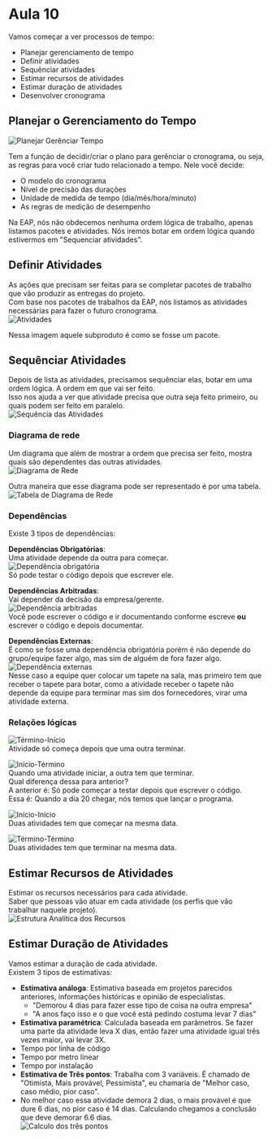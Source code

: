 # Aula 10
Vamos começar a ver processos de tempo:  
* Planejar gerenciamento de tempo  
* Definir atividades  
* Sequênciar atividades  
* Estimar recursos de atividades  
* Estimar duração de atividades  
* Desenvolver cronograma  

## Planejar o Gerenciamento do Tempo
![Planejar Gerênciar Tempo](planejarGerTempo.PNG)

Tem a função de decidir/criar o plano para gerênciar o cronograma, ou seja, as regras para você criar tudo relacionado a tempo. Nele você decide:  
* O modelo do cronograma
* Nível de precisão das durações
* Unídade de medida de tempo (dia/mês/hora/minuto)
* As regras de medição de desempenho
 
Na EAP, nós não obdecemos nenhuma ordem lógica de trabalho, apenas listamos pacotes e atividades. Nós iremos botar em ordem lógica quando estivermos em "Sequenciar atividades".  

## Definir Atividades
As ações que precisam ser feitas para se completar pacotes de trabalho que vão produzir as entregas do projeto.  
Com base nos pacotes de trabalhos da EAP, nós listamos as atividades necessárias para fazer o futuro cronograma.  
![Atividades](atividades.PNG)

Nessa imagem aquele subproduto é como se fosse um pacote.

## Sequênciar Atividades
Depois de lista as atividades, precisamos sequênciar elas, botar em uma ordem lógica. A ordem em que vai ser feito.  
Isso nos ajuda a ver que atividade precisa que outra seja feito primeiro, ou quais podem ser feito em paralelo.  
![Sequência das Atividades](sequencia.PNG)

### Diagrama de rede
Um diagrama que além de mostrar a ordem que precisa ser feito, mostra quais são dependentes das outras atividades.  
![Diagrama de Rede](diagramaRede.PNG)

Outra maneira que esse diagrama pode ser representado é por uma tabela.  
![Tabela de Diagrama de Rede](tabelaRede.PNG)

### Dependências
Existe 3 tipos de dependências:  

**Dependências Obrigatórias**:  
Uma atividade depende da outra para começar.  
![Dependência obrigatória](depObrigatoria.PNG)  
Só pode testar o código depois que escrever ele.  

**Dependências Arbitradas**:  
Vai depender da decisão da empresa/gerente.  
![Dependência arbitradas](depArbitradas.PNG)  
Você pode escrever o código e ir documentando conforme escreve **ou** escrever o código e depois documentar.  

**Dependências Externas**:  
É como se fosse uma dependência obrigatória porém é não depende do grupo/equipe fazer algo, mas sim de alguém de fora fazer algo.  
![Dependência externas](depExternas.PNG)  
Nesse caso a equipe quer colocar um tapete na sala, mas primeiro tem que receber o tapete para botar, como a atividade receber o tapete não depende da equipe para terminar mas sim dos fornecedores, virar uma atividade externa.  

### Relações lógicas  
![Término-Início](ti.PNG)  
Atividade só começa depois que uma outra terminar.   

![Início-Término](it.PNG)  
Quando uma atividade iniciar, a outra tem que terminar.  
Qual diferença dessa para anterior?  
A anterior é: Só pode começar a testar depois que escrever o código.  
Essa é: Quando a dia 20 chegar, nós temos que lançar o programa.  

![Início-Início](ii.PNG)  
Duas atividades tem que começar na mesma data.  

![Término-Término](tt.PNG)  
Duas atividades tem que terminar na mesma data.  

## Estimar Recursos de Atividades
Estimar os recursos necessários para cada atividade.  
Saber que pessoas vão atuar em cada atividade (os perfis que vão trabalhar naquele projeto).  
![Estrutura Analítica dos Recursos](ear.PNG)

## Estimar Duração de Atividades
Vamos estimar a duração de cada atividade.  
Existem 3 tipos de estimativas:  
* **Estimativa análoga**: Estimativa baseada em projetos parecidos anteriores, informações históricas e opinião de especialistas.  
  * "Demorou 4 dias para fazer esse tipo de coisa na outra empresa"  
  * "A anos faço isso e o que você está pedindo costuma levar 7 dias"   
* **Estimativa paramétrica**: Calculada baseada em parâmetros. Se fazer uma parte da atividade leva X dias, então fazer uma atividade igual três vezes maior, vai levar 3X.  
 * Tempo por linha de código  
 * Tempo por metro linear  
 * Tempo por instalação  
* **Estimativa de Três pontos**: Trabalha com 3 variáveis. É chamado de "Otimista, Mais provável, Pessimista", eu chamaria de "Melhor caso, caso médio, pior caso".  
 * No melhor caso essa atividade demora 2 dias, o mais provável é que dure 6 dias, no pior caso é 14 dias. Calculando chegamos a conclusão que deve demorar 6.6 dias.  
![Calculo dos três pontos](tresPontos.PNG) 
